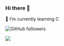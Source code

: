 ### Hi there 👋

🌱 I’m currently learning C

![GitHub followers](https://img.shields.io/github/followers/RubuJam?style=social)

![](https://github-readme-stats.vercel.app/api?username=RubuJam&theme=dark)


<!--
**Rubuark/Rubuark** is a ✨ _special_ ✨ repository because its `README.md` (this file) appears on your GitHub profile.

Here are some ideas to get you started:

- 🔭 I’m currently working on ...
- 🌱 I’m currently learning ...
- 👯 I’m looking to collaborate on ...
- 🤔 I’m looking for help with ...
- 💬 Ask me about ...
- 📫 How to reach me: ...
- 😄 Pronouns: ...
- ⚡ Fun fact: ...
-->
